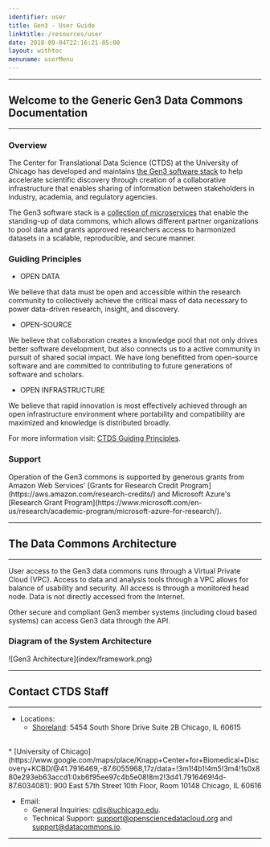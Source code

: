```yaml
---
identifier: user
title: Gen3 - User Guide
linktitle: /resources/user
date: 2018-09-04T22:16:21-05:00
layout: withtoc
menuname: userMenu
---
```


* * *
## Welcome to the Generic Gen3 Data Commons Documentation
* * *

<h3>Overview</h3>

The Center for Translational Data Science (CTDS) at the University of Chicago has developed and maintains [the Gen3 software stack](https://cdis.uchicago.edu/gen3/) to help accelerate scientific discovery through creation of a collaborative infrastructure that enables sharing of information between stakeholders in industry, academia, and regulatory agencies.

The Gen3 software stack is a [collection of microservices](https://cdis.uchicago.edu/gen3/) that enable the standing-up of data commons, which allows different partner organizations to pool data and grants approved researchers access to harmonized datasets in a scalable, reproducible, and secure manner.

<h3>Guiding Principles</h3>

* OPEN DATA

We believe that data must be open and accessible within the research community to collectively achieve the critical mass of data necessary to power data-driven research, insight, and discovery.

* OPEN-SOURCE

We believe that collaboration creates a knowledge pool that not only drives better software development, but also connects us to a active community in pursuit of shared social impact.  We have long benefitted from open-source software and are committed to contributing to future generations of software and scholars.

* OPEN INFRASTRUCTURE

We believe that rapid innovation is most effectively achieved through an open infrastructure environment where portability and compatibility are maximized and knowledge is distributed broadly.

For more information visit: [CTDS Guiding Principles](https://cdis.uchicago.edu/guiding-principles).

<h3>Support</h3>
Operation of the Gen3 commons is supported by generous grants from Amazon Web Services' [Grants for Research Credit Program](https://aws.amazon.com/research-credits/) and Microsoft Azure's [Research Grant Program](https://www.microsoft.com/en-us/research/academic-program/microsoft-azure-for-research/).

* * *
## The Data Commons Architecture
* * *

User access to the Gen3 data commons runs through a Virtual Private Cloud (VPC).   Access to data and analysis tools through a VPC allows for balance of usability and security.   All access is through a monitored head node.  Data is not directly accessed from the Internet.  

Other secure and compliant Gen3 member systems (including cloud based systems) can access Gen3 data through the API.

<h3> Diagram of the System Architecture </h3>
![Gen3 Architecture](index/framework.png)

* * *
## Contact CTDS Staff
* * *

* Locations:
	* [Shoreland](https://www.google.com/maps/place/Shoreland/@41.7962274,-87.5837128,17z/data=!3m1!4b1!4m5!3m4!1s0x880e297518655577:0x2fb20b44b0d04984!8m2!3d41.7962274!4d-87.5815188):
		5454 South Shore Drive
		Suite 2B
		Chicago, IL 60615
<br>
	* [University of Chicago](https://www.google.com/maps/place/Knapp+Center+for+Biomedical+Discovery+KCBD/@41.7916469,-87.6055968,17z/data=!3m1!4b1!4m5!3m4!1s0x880e293eb63accd1:0xb6f95ee97c4b5e08!8m2!3d41.7916469!4d-87.6034081):
		900 East 57th Street
		10th Floor, Room 10148
		Chicago, IL 60616
<br>


* Email:
	* General Inquiries: <cdis@uchicago.edu>.
	* Technical Support: <support@opensciencedatacloud.org> and <support@datacommons.io>.

* * *